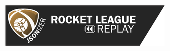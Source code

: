 <img src="https://raw.githubusercontent.com/pvormste/RocketLeagueReplay-Jsonizer/master/RocketLeagueReplayJsonizer/Resources/github-logo.png">